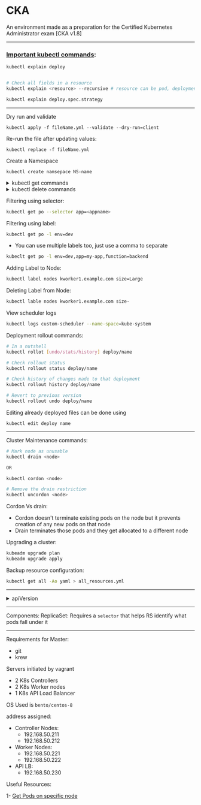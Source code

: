 # CKA
An environment made as a preparation for the Certified Kubernetes Administrator exam [CKA v1.8]

---

### [Important kubectl commands](https://blog.heptio.com/kubectl-explain-heptioprotip-ee883992a243):

```bash
kubectl explain deploy


# Check all fields in a resource
kubectl explain <resource> --recursive # resource can be pod, deployment, ReplicaSet etc

kubectl explain deploy.spec.strategy
```

---

Dry run and validate 

```
kubectl apply -f fileName.yml --validate --dry-run=client
```

Re-run the file after updating values:
```
kubectl replace -f fileName.yml
```

Create a Namespace
```
kubectl create namsepace NS-name
```

<details>
<summary>kubectl get commands</summary>
<p>

```bash
# View all objects
kubectl get all

# ConfigMaps
kubectl get cm

# Secrets
kubectl get secret

# Replicasets
kubectl get rs

# DaemonSets
kubectl get ds

# Pods in the current NS
kubectl get po

# Pods in a different NS
kubectl get po --namespace=name

# Pods on a specific Node [1]
# --all-namespaces shorthand is -A
kubectl get pods -Ao wide --field-selector spec.nodeName=<node>

# Services
kubectl get svc

# Namespaces
kubectl get ns

# Nodes
kubectl get no

# List all events in the current NS
kubectl get events

# Deployments
kubectl get deploy

```

</p>
</details>


<details>
<summary>kubectl delete commands</summary>
<p>

```bash
# Delete pod
kubectl delete pod <name>
```


</p>
</details>

Filtering using selector:
```bash
kubectl get po --selector app=<appname>
```

Filtering using label:
```bash
kubectl get po -l env=dev
```

* You can use multiple labels too, just use a comma to separate
```bash
kubeclt get po -l env=dev,app=my-app,function=backend
```

Adding Label to Node:
```bash
kubectl label nodes kworker1.example.com size=Large
```

Deleting Label from Node:
```bash
kubectl lable nodes kworker1.example.com size-
```

View scheduler logs
```bash
kubectl logs custom-scheduler --name-space=kube-system
```

Deployment rollout commands:
```bash
# In a nutshell
kubectl rollot [undo/stats/history] deploy/name

# Check rollout status 
kubectl rollout status deploy/name

# Check history of changes made to that deployment
kubectl rollout history deploy/name

# Revert to previous version
kubectl rollout undo deploy/name
```

Editing already deployed files can be done using
```
kubectl edit deploy name
```

---

Cluster Maintenance commands:
```bash
# Mark node as unusable 
kubectl drain <node>

OR 

kubectl cordon <node>

# Remove the drain restriction
kubectl uncordon <node>
```

Cordon Vs drain:
- Cordon doesn't terminate existing pods on the node but it prevents creation of any new pods on that node
- Drain terminates those pods and they get allocated to a different node

Upgrading a cluster:
```bash
kubeadm upgrade plan
kubeadm upgrade apply
```

Backup resource configuration:
```bash
kubectl get all -Ao yaml > all_resources.yml
```

---

<details>
<summary>apiVersion</summary>
<p>

|    Kind    	| apiVersion 	|
|:----------:	|:----------:	|
| ReplicaSet 	|   apps/v1  	|
| Deployment 	|   apps/v1  	|
|  Namespace 	|     v1     	|
|   Service  	|     v1     	|

</p>
</details>

---

Components:
ReplicaSet: Requires a `selector` that helps RS identify what pods fall under it

---

Requirements for Master:
- git
- krew

Servers initiated by vagrant
- 2 K8s Controllers
- 2 K8s Worker nodes
- 1 K8s API Load Balancer

OS Used is `bento/centos-8`

address assigned:
* Controller Nodes:
  * 192.168.50.211
  * 192.168.50.212
* Worker Nodes:
  * 192.168.50.221
  * 192.168.50.222
* API LB:
  * 192.168.50.230

Useful Resources:

1- [Get Pods on specific node](https://stackoverflow.com/a/50811992)
